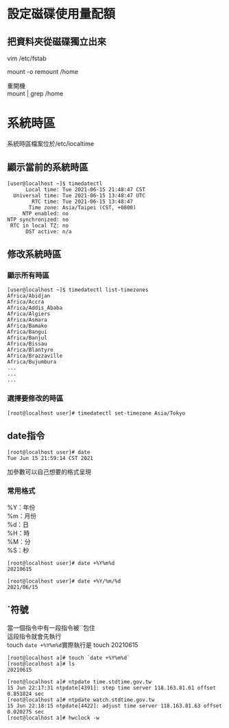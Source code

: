 # 設定磁碟使用量配額

## 把資料夾從磁碟獨立出來
vim /etc/fstab
  
mount -o remount /home
  
重開機  
mount | grep /home
  


## 
# 系統時區
系統時區檔案位於/etc/localtime  

## 顯示當前的系統時區
```
[user@localhost ~]$ timedatectl
      Local time: Tue 2021-06-15 21:48:47 CST
  Universal time: Tue 2021-06-15 13:48:47 UTC
        RTC time: Tue 2021-06-15 13:48:47
       Time zone: Asia/Taipei (CST, +0800)
     NTP enabled: no
NTP synchronized: no
 RTC in local TZ: no
      DST active: n/a

```

## 修改系統時區

### 顯示所有時區
```
[user@localhost ~]$ timedatectl list-timezones
Africa/Abidjan
Africa/Accra
Africa/Addis_Ababa
Africa/Algiers
Africa/Asmara
Africa/Bamako
Africa/Bangui
Africa/Banjul
Africa/Bissau
Africa/Blantyre
Africa/Brazzaville
Africa/Bujumbura
...
...
... 
```
### 選擇要修改的時區
```
[root@localhost user]# timedatectl set-timezone Asia/Tokyo
```

## date指令
```
[root@localhost user]# date
Tue Jun 15 21:59:14 CST 2021
```
加參數可以自己想要的格式呈現
### 常用格式
%Y：年份  
%m：月份  
%d：日  
%H：時  
%M：分  
%S：秒  
```
[root@localhost user]# date +%Y%m%d
20210615
```
```
[root@localhost user]# date +%Y/%m/%d
2021/06/15
```

## `符號
當一個指令中有一段指令被``包住  
這段指令就會先執行  
touch `date +%Y%m%d`實際執行是 touch 20210615  
```
[root@localhost a]# touch `date +%Y%m%d`
[root@localhost a]# ls
20210615
```

```
[root@localhost a]# ntpdate time.stdtime.gov.tw
15 Jun 22:17:31 ntpdate[4391]: step time server 118.163.81.61 offset 0.851824 sec
[root@localhost a]# ntpdate watch.stdtime.gov.tw
15 Jun 22:18:15 ntpdate[4422]: adjust time server 118.163.81.63 offset 0.020275 sec
[root@localhost a]# hwclock -w
```
